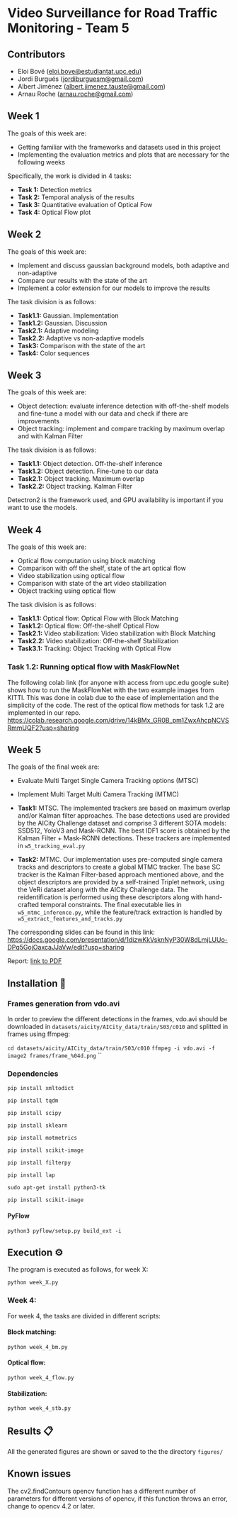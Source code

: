 # Video Surveillance for Road Traffic Monitoring - Team 5
## Contributors
- Eloi Bové (eloi.bove@estudiantat.upc.edu)
- Jordi Burgués (jordiburguesm@gmail.com)
- Albert Jiménez (albert.jimenez.tauste@gmail.com)
- Arnau Roche (arnau.roche@gmail.com)

## Week 1
The goals of this week are: 
- Getting familiar with the frameworks and datasets used in this project
- Implementing the evaluation metrics and plots that are necessary for the following weeks

Specifically, the work is divided in 4 tasks:
- **Task 1:** Detection metrics
- **Task 2:** Temporal analysis of the results
- **Task 3:** Quantitative evaluation of Optical Fow
- **Task 4:** Optical Flow plot


## Week 2
The goals of this week are:
 - Implement and discuss gaussian background models, both adaptive and non-adaptive
 - Compare our results with the state of the art
 - Implement a color extension for our models to improve the results

The task division is as follows:
 - **Task1.1:** Gaussian. Implementation
 - **Task1.2:** Gaussian. Discussion
 - **Task2.1:** Adaptive modeling 
 - **Task2.2:** Adaptive vs non-adaptive models
 - **Task3:** Comparison with the state of the art
 - **Task4:** Color sequences

## Week 3
The goals of this week are:
 - Object detection: evaluate inference detection with off-the-shelf models and fine-tune a model with our data and check if there are improvements
 - Object tracking: implement and compare tracking by maximum overlap and with Kalman Filter

The task division is as follows:
 - **Task1.1:** Object detection. Off-the-shelf inference
 - **Task1.2:** Object detection. Fine-tune to our data
 - **Task2.1:** Object tracking. Maximum overlap
 - **Task2.2:** Object tracking. Kalman Filter

Detectron2 is the framework used, and GPU availability is important if you want to use the models.

## Week 4
The goals of this week are:
 - Optical flow computation using block matching
 - Comparison with off the shelf, state of the art optical flow
 - Video stabilization using optical flow
 - Comparison with state of the art video stabilization
 - Object tracking using optical flow

The task division is as follows:
 - **Task1.1:** Optical flow: Optical Flow with Block Matching
 - **Task1.2:** Optical flow: Off-the-shelf Optical Flow
 - **Task2.1:** Video stabilization: Video stabilization with Block Matching
 - **Task2.2:** Video stabilization: Off-the-shelf Stabilization
 - **Task3.1:** Tracking: Object Tracking with Optical Flow

### Task 1.2: Running optical flow with MaskFlowNet
The following colab link (for anyone with access from upc.edu google suite) shows how to run the MaskFlowNet with the two example images from KITTI. This was done in colab due to the ease of implementation and the simplicity of the code. The rest of the optical flow methods for task 1.2 are implemented in our repo.
https://colab.research.google.com/drive/14kBMx_GR0B_pm1ZwxAhcpNCVSRmmUQF2?usp=sharing


## Week 5
The goals of the final week are:
 - Evaluate Multi Target Single Camera Tracking options (MTSC)
 - Implement Multi Target Multi Camera Tracking (MTMC)

- **Task1:** MTSC. The implemented trackers are based on maximum overlap and/or Kalman filter approaches. The base detections used are provided by the AICity Challenge dataset and comprise 3 different SOTA models: SSD512, YoloV3 and Mask-RCNN. The best IDF1 score is obtained by the Kalman Filter + Mask-RCNN detections. These trackers are implemented in `w5_tracking_eval.py`
- **Task2:** MTMC. Our implementation uses pre-computed single camera tracks and descriptors to create a global MTMC tracker. The base SC tracker is the Kalman Filter-based approach mentioned above, and the object descriptors are provided by a self-trained Triplet network, using the VeRi dataset along with the AICity Challenge data. The reidentification is performed using these descriptors along with hand-crafted temporal constraints.
The final executable lies in `w5_mtmc_inference.py`, while the feature/track extraction is handled by `w5_extract_features_and_tracks.py`

The corresponding slides can be found in this link: https://docs.google.com/presentation/d/1dizwKkVsknNyP30W8dLmjLUUo-DPq5GojOaxcaJJaVw/edit?usp=sharing

Report: [link to PDF](Single-Camera_and_Multi-Camera_Vehicle_Tracking_for_Road_Traffic_Monitoring.pdf)

## Installation :wrench:
### Frames generation from vdo.avi
In order to preview the different detections in the frames, vdo.avi should be downloaded in `datasets/aicity/AICity_data/train/S03/c010` and splitted in frames using ffmpeg:

`cd datasets/aicity/AICity_data/train/S03/c010`
`ffmpeg -i vdo.avi -f image2 frames/frame_%04d.png`
``

### Dependencies
`pip install xmltodict`

`pip install tqdm`

`pip install scipy`

`pip install sklearn`

`pip install motmetrics`

`pip install scikit-image`

`pip install filterpy`

`pip install lap`

`sudo apt-get install python3-tk`

`pip install scikit-image`

#### PyFlow
`python3 pyflow/setup.py build_ext -i`

  
## Execution  :gear:
The program is executed as follows, for week X:

`python week_X.py`

### Week 4:
For week 4, the tasks are divided in different scripts:
#### Block matching:
`python week_4_bm.py`
#### Optical flow:
`python week_4_flow.py`
#### Stabilization:
`python week_4_stb.py` 

## Results :clipboard:
All the generated figures are shown or saved to the the directory `figures/`

## Known issues
The cv2.findContours opencv function has a different number of parameters for different versions of opencv, if this function throws an error, change to opencv 4.2 or later.
